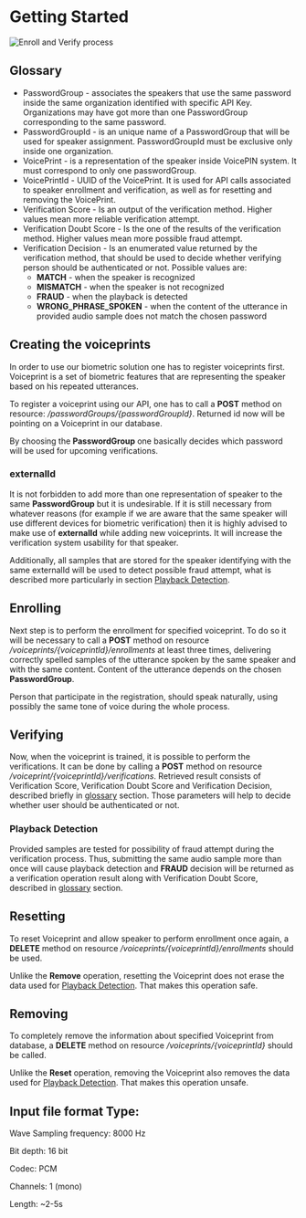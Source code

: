 # Getting Started

![Enroll and Verify process](https://cloud.githubusercontent.com/assets/1618196/8716463/aa4fc09c-2b91-11e5-9d2e-2db257d139de.jpg)

## Glossary

* PasswordGroup - associates the speakers that use the same password inside the same organization identified with specific API Key. Organizations may have got more than one PasswordGroup
corresponding to the same password.
* PasswordGroupId - is an unique name of a PasswordGroup that will be used for speaker assignment. PasswordGroupId must be exclusive only inside one organization.
* VoicePrint - is a representation of the speaker inside VoicePIN system. It must correspond to only one passwordGroup.
* VoicePrintId - UUID of the VoicePrint. It is used for API calls associated to speaker enrollment and verification, as well as for resetting and removing the VoicePrint.
* Verification Score - Is an output of the verification method. Higher values mean more
reliable verification attempt.
* Verification Doubt Score - Is the one of the results of the verification method. Higher
values mean more possible fraud attempt.
* Verification Decision - Is an enumerated value returned by the verification method, that should be used to decide whether verifying person should be authenticated or not. Possible values are:
  * **MATCH** - when the speaker is recognized
  * **MISMATCH** - when the speaker is not recognized
  * **FRAUD** - when the playback is detected
  * **WRONG_PHRASE_SPOKEN** - when the content of the utterance in provided audio sample does not match the chosen password

## Creating the voiceprints

In order to use our biometric solution one has to register voiceprints first. Voiceprint is a set of biometric features that are representing the speaker based on his repeated utterances.

To register a voiceprint using our API, one has to call a **POST** method on resource: */passwordGroups/{passwordGroupId}*. Returned id now will be pointing on a Voiceprint in our database.

By choosing the **PasswordGroup** one basically decides which password will be used for upcoming verifications.

### externalId

It is not forbidden to add more than one representation of speaker to the same **PasswordGroup** but it is undesirable. If it is still necessary from whatever reasons (for example if we are aware that the same speaker will use different devices for biometric verification) then it is highly advised to make use of **externalId** while adding new voiceprints. It will increase the verification system usability for that speaker.

Additionally, all samples that are stored for the speaker identifying with
the same externalId will be used to detect possible fraud attempt, what is described
more particularly in section [Playback Detection](README.md#playback-detection).

## Enrolling

Next step is to perform the enrollment for specified voiceprint. To do so it will be necessary to call a **POST** method on resource */voiceprints/{voiceprintId}/enrollments* at least three times, delivering correctly spelled samples of the utterance
spoken by the same speaker and with the same content.
Content of the utterance depends on the chosen **PasswordGroup**.

Person that participate in the registration, should speak naturally, using possibly the same tone of voice during the whole process.

## Verifying

Now, when the voiceprint is trained, it is possible to perform the verifications. It can be done by calling a **POST** method on resource */voiceprint/{voiceprintId}/verifications*. Retrieved result consists of Verification Score, Verification Doubt Score and
Verification Decision, described briefly in [glossary](README.md#glossary) section. Those
parameters will help to decide whether user should be authenticated or not.

### Playback Detection

Provided samples are tested for possibility of fraud attempt during the verification
process. Thus, submitting the same audio sample more than once
will cause playback detection and **FRAUD** decision will be returned
as a verification operation result along with Verification Doubt Score, described in [glossary](README.md#glossary) section.  

## Resetting

To reset Voiceprint and allow speaker to perform enrollment once again, a **DELETE** method on resource */voiceprints/{voiceprintId}/enrollments* should be used.

Unlike the **Remove** operation, resetting the Voiceprint does not erase the
data used for [Playback Detection](README.md#playback-detection). That makes this operation safe.

## Removing

To completely remove the information about specified Voiceprint from database, a **DELETE** method on resource */voiceprints/{voiceprintId}* should be called.

Unlike the **Reset** operation, removing the Voiceprint also removes the
data used for [Playback Detection](README.md#playback-detection). That makes this operation unsafe.

## Input file format Type:

Wave Sampling frequency: 8000 Hz

Bit depth: 16 bit

Codec: PCM

Channels: 1 (mono)

Length: ~2-­5s

